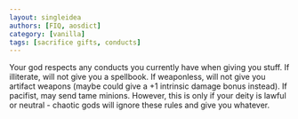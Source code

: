 ```yaml
---
layout: singleidea
authors: [FIQ, aosdict]
category: [vanilla]
tags: [sacrifice gifts, conducts]
---
```

Your god respects any conducts you currently have when giving you stuff. If illiterate, will not give you a spellbook. If weaponless, will not give you artifact weapons (maybe could give a +1 intrinsic damage bonus instead). If pacifist, may send tame minions. However, this is only if your deity is lawful or neutral - chaotic gods will ignore these rules and give you whatever.
